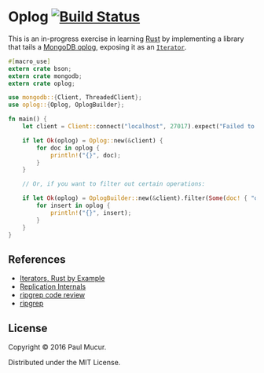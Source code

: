 # Oplog [![Build Status](https://travis-ci.org/mudge/oplog.svg?branch=master)](https://travis-ci.org/mudge/oplog)

This is an in-progress exercise in learning [Rust](https://www.rust-lang.org/)
by implementing a library that tails a [MongoDB
oplog](https://docs.mongodb.com/v3.0/core/replica-set-oplog/), exposing it as
an [`Iterator`](https://doc.rust-lang.org/1.14.0/std/iter/index.html).

```rust
#[macro_use]
extern crate bson;
extern crate mongodb;
extern crate oplog;

use mongodb::{Client, ThreadedClient};
use oplog::{Oplog, OplogBuilder};

fn main() {
    let client = Client::connect("localhost", 27017).expect("Failed to connect to MongoDB.");

    if let Ok(oplog) = Oplog::new(&client) {
        for doc in oplog {
            println!("{}", doc);
        }
    }

    // Or, if you want to filter out certain operations:

    if let Ok(oplog) = OplogBuilder::new(&client).filter(Some(doc! { "op" => "i" })).build() {
        for insert in oplog {
            println!("{}", insert);
        }
    }
}
```

## References

* [Iterators, Rust by Example](http://rustbyexample.com/trait/iter.html)
* [Replication Internals](https://www.kchodorow.com/blog/2010/10/12/replication-internals/)
* [ripgrep code review](http://blog.mbrt.it/2016-12-01-ripgrep-code-review/)
* [ripgrep](https://github.com/BurntSushi/ripgrep/)

## License

Copyright © 2016 Paul Mucur.

Distributed under the MIT License.
